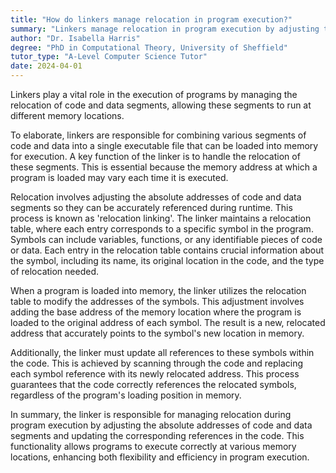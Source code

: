 ```yaml
---
title: "How do linkers manage relocation in program execution?"
summary: "Linkers manage relocation in program execution by adjusting the absolute addresses of code and data segments to run at different locations."
author: "Dr. Isabella Harris"
degree: "PhD in Computational Theory, University of Sheffield"
tutor_type: "A-Level Computer Science Tutor"
date: 2024-04-01
---
```


Linkers play a vital role in the execution of programs by managing the relocation of code and data segments, allowing these segments to run at different memory locations.

To elaborate, linkers are responsible for combining various segments of code and data into a single executable file that can be loaded into memory for execution. A key function of the linker is to handle the relocation of these segments. This is essential because the memory address at which a program is loaded may vary each time it is executed.

Relocation involves adjusting the absolute addresses of code and data segments so they can be accurately referenced during runtime. This process is known as 'relocation linking'. The linker maintains a relocation table, where each entry corresponds to a specific symbol in the program. Symbols can include variables, functions, or any identifiable pieces of code or data. Each entry in the relocation table contains crucial information about the symbol, including its name, its original location in the code, and the type of relocation needed.

When a program is loaded into memory, the linker utilizes the relocation table to modify the addresses of the symbols. This adjustment involves adding the base address of the memory location where the program is loaded to the original address of each symbol. The result is a new, relocated address that accurately points to the symbol's new location in memory.

Additionally, the linker must update all references to these symbols within the code. This is achieved by scanning through the code and replacing each symbol reference with its newly relocated address. This process guarantees that the code correctly references the relocated symbols, regardless of the program's loading position in memory.

In summary, the linker is responsible for managing relocation during program execution by adjusting the absolute addresses of code and data segments and updating the corresponding references in the code. This functionality allows programs to execute correctly at various memory locations, enhancing both flexibility and efficiency in program execution.
    
